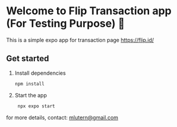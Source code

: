 # Welcome to Flip Transaction app (For Testing Purpose) 👋

This is a simple expo app for transaction page https://flip.id/

## Get started

1. Install dependencies

   ```bash
   npm install
   ```

2. Start the app

   ```bash
    npx expo start
   ```

for more details, contact: mlutern@gmail.com